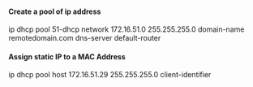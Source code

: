 #### Create a pool of ip address
ip dhcp pool 51-dhcp
   network 172.16.51.0 255.255.255.0
   domain-name remotedomain.com
   dns-server <internal dns server> <external dns server>
   default-router <default router ip>

#### Assign static IP to a MAC Address
ip dhcp pool <hostname>
   host 172.16.51.29 255.255.255.0
   client-identifier <client mac address in this format aaaq.bbbb.cccc>
